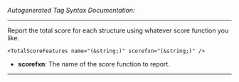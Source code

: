 _Autogenerated Tag Syntax Documentation:_

---
Report the total score for each structure using whatever score function you like.

```
<TotalScoreFeatures name="(&string;)" scorefxn="(&string;)" />
```

-   **scorefxn**: The name of the score function to report.

---
